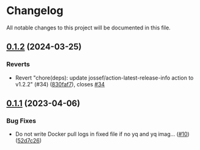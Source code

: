 # Changelog

All notable changes to this project will be documented in this file.

## [0.1.2](https://github.com/SpotOnInc/pre-commit-yq/compare/v0.1.1...v0.1.2) (2024-03-25)


### Reverts

* Revert "chore(deps): update jossef/action-latest-release-info action to v1.2.2" (#34) ([830faf7](https://github.com/SpotOnInc/pre-commit-yq/commit/830faf796ea33f61179f61360fdc63e402dfb245)), closes [#34](https://github.com/SpotOnInc/pre-commit-yq/issues/34)

## [0.1.1](https://github.com/SpotOnInc/pre-commit-yq/compare/v0.1.0...v0.1.1) (2023-04-06)


### Bug Fixes

* Do not write Docker pull logs in fixed file if no yq and yq imag… ([#10](https://github.com/SpotOnInc/pre-commit-yq/issues/10)) ([52d7c26](https://github.com/SpotOnInc/pre-commit-yq/commit/52d7c26af649558c3533aa6768065ef83dcf84f8))
